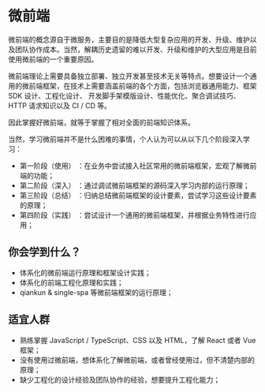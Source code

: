 # 微前端
微前端的概念源自于微服务，主要目的是降低大型复杂应用的开发、升级、维护以及团队协作成本。当然，解耦历史遗留的难以开发、升级和维护的大型应用是目前使用微前端的一个重要原因。

微前端理论上需要具备独立部署、独立开发甚至技术无关等特点。想要设计一个通用的微前端框架，在技术上需要涵盖前端的各个方面，包括浏览器通用能力、框架 SDK 设计、工程化设计、 开发脚手架模版设计、性能优化、聚合调试技巧、HTTP 请求知识以及 CI / CD 等。

因此掌握好微前端，就等于掌握了相对全面的前端知识体系。

当然，学习微前端并不是什么困难的事情，个人认为可以从以下几个阶段深入学习：

* 第一阶段（使用） ：在业务中尝试接入社区常用的微前端框架，宏观了解微前端的功能；
* 第二阶段（深入） ：通过调试微前端框架的源码深入学习内部的运行原理；
* 第三阶段（总结） ：归纳总结微前端框架的设计要素，尝试学习这些设计要素的原理；
* 第四阶段（实践） ：尝试设计一个通用的微前端框架，并根据业务特性进行应用；

## 你会学到什么？
* 体系化的微前端运行原理和框架设计实践；
* 体系化的前端工程化原理和实践；
* qiankun & single-spa 等微前端框架的运行原理；

## 适宜人群
* 熟练掌握 JavaScript / TypeScript、CSS 以及 HTML，了解 React 或者 Vue 框架；
* 没有使用过微前端，想体系化了解微前端，或者曾经使用过，但不清楚内部的原理；
* 缺少工程化的设计经验及团队协作的经验，想要提升工程化能力；
